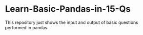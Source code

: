# Learn-Basic-Pandas-in-15-Qs
This repository just shows the input and output of basic questions performed in pandas
